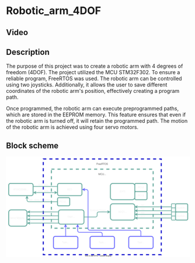 # Robotic_arm_4DOF

## Video

## Description
The purpose of this project was to create a robotic arm with 4 degrees of freedom (4DOF). The project utilized the MCU STM32F302. To ensure a reliable program, FreeRTOS was used. The robotic arm can be controlled using two joysticks. Additionally, it allows the user to save different coordinates of the robotic arm's position, effectively creating a program path.

Once programmed, the robotic arm can execute preprogrammed paths, which are stored in the EEPROM memory. This feature ensures that even if the robotic arm is turned off, it will retain the programmed path. The motion of the robotic arm is achieved using four servo motors.
## Block scheme
![App Screenshot](https://github.com/ArtemHW/images/blob/main/robotic_arm.svg)

